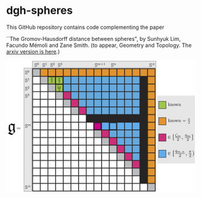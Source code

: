 # dgh-spheres


This GitHub repository contains code complementing the paper 

``The Gromov-Hausdorff distance between spheres", by Sunhyuk Lim, Facundo Mémoli and Zane Smith. (to appear, Geometry and Topology. The [arxiv version is here](https://arxiv.org/abs/2105.00611).)

![The question is to determine/estimate all entries](./dm-spheres-mat.png)




